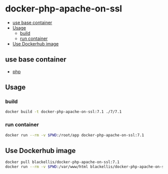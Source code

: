 # docker-php-apache-on-ssl


<!-- @import "[TOC]" {cmd="toc" depthFrom=2 depthTo=6 orderedList=false} -->
<!-- code_chunk_output -->

* [use base container](#use-base-container)
* [Usage](#usage)
	* [build](#build)
	* [run container](#run-container)
* [Use Dockerhub image](#use-dockerhub-image)

<!-- /code_chunk_output -->


## use base container

- [php](https://hub.docker.com/_/php)

## Usage

### build

```bash
docker build -t docker-php-apache-on-ssl:7.1 ./7/7.1
```

### run container

```bash
docker run --rm -v $PWD:/root/app docker-php-apache-on-ssl:7.1
```

## Use Dockerhub image

```bash
docker pull blackellis/docker-php-apache-on-ssl:7.1
docker run --rm -v $PWD:/var/www/html blackellis/docker-php-apache-on-ssl:7.1
```
